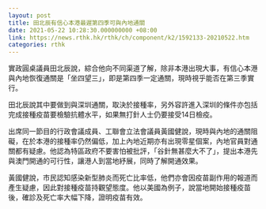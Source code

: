 ```yaml
---
layout: post
title: 田北辰有信心本港最遲第四季可與內地通關
date: 2021-05-22 10:28:30.000000000 +08:00
link: https://news.rthk.hk/rthk/ch/component/k2/1592133-20210522.htm
categories: rthk
---
```


實政圓桌議員田北辰說，綜合他向不同渠道了解，除非本港出現大事，有信心本港與內地恢復通關是「坐四望三」，即是第四季一定通關，現時視乎能否在第三季實行。

田北辰說其中要做到與深圳通關，取決於接種率，另外容許進入深圳的條件亦包括完成接種疫苗要檢驗抗體水平，如果無打針人士仍要接受14日檢疫。

出席同一節目的行政會議成員、工聯會立法會議員黃國健說，現時與內地的通關阻礙，在於本港的接種率仍然偏低，加上內地近期亦有出現零星個案，內地官員對通關都有疑慮。他認為特區政府不要害怕被批評，「谷針無甚麼大不了」，提出本港先與澳門開通的可行性，讓港人到當地紓展，同時了解開通效果。

黃國健說，市民認知感染新型肺炎而死亡比率低，他們亦會因疫苗副作用的報道而產生疑慮，因此對接種疫苗持觀望態度。他以美國為例子，說當地開始接種疫苗後，確診及死亡率大幅下降，證明疫苗有效。
